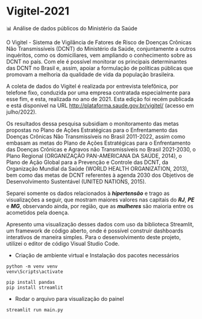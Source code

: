# Vigitel-2021
:bar_chart: Análise de dados públicos do Ministério da Saúde

O Vigitel - Sistema de Vigilância de Fatores de Risco de Doenças Crônicas Não Transmissíveis (DCNT) do Ministério da Saúde, conjuntamente a outros inquéritos, como os domiciliares, vem ampliando o conhecimento sobre as DCNT no país. Com ele é possível monitorar os principais determinantes das DCNT no Brasil e, assim, apoiar a formulação de políticas públicas que promovam a melhoria da qualidade de vida da população brasileira.

A coleta de dados do Vigitel é realizada por entrevista telefônica, por telefone fixo, conduzida por uma empresa contratada especialmente para esse fim, e esta, realizada no ano de 2021. Esta edição foi recém publicada e está disponivel na URL http://plataforma.saude.gov.br/vigitel/ (acesso em julho/2022).

Os resultados dessa pesquisa subsidiam o monitoramento das metas propostas no Plano de Ações Estratégicas para o Enfrentamento das Doenças Crônicas Não Transmissíveis no Brasil 2011-2022, assim como embasam as metas do Plano de Ações Estratégicas para o Enfrentamento das Doenças Crônicas e Agravos não Transmissíveis no Brasil 2021-2030, o Plano Regional (ORGANIZAÇÃO PAN-AMERICANA DA SAÚDE, 2014), o Plano de Ação Global para a Prevenção e Controle das DCNT, da Organização Mundial da Saúde (WORLD HEALTH ORGANIZATION, 2013), bem como das metas de DCNT referentes à agenda 2030 dos Objetivos de Desenvolvimento Sustentável (UNITED NATIONS, 2015).

Separei somente os dados relacionados à ***hipertensão*** e trago as visualizações a seguir, que mostram maiores valores nas capitais do ***RJ***, ***PE*** e ***MG***, observando ainda, por região, que as ***mulheres*** são maioria entre os acometidos pela doença.

Apresento uma visualização desses dados com uso da biblioteca Streamlit, um framework de código aberto, onde é possível construir dashboards interativos de maneira simples. Para o desenvolvimento deste projeto, utilizei o editor de código Visual Studio Code.

- Criação de ambiente virtual e Instalação dos pacotes necessários
```
python -m venv venv
venv\Scripts\activate

pip install pandas
pip install streamlit
```
- Rodar o arquivo para visualização do painel
```
streamlit run main.py
```

